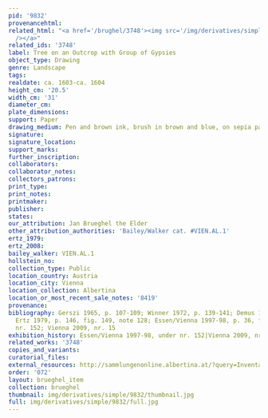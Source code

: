 ```yaml
---
pid: '9832'
provenancehtml:
related_html: "<a href='/brughel/3748'><img src='/img/derivatives/simple/3748/thumbnail.jpg'
  /></a>"
related_ids: '3748'
label: Tree on an Outcrop with Group of Gypsies
object_type: Drawing
genre: Landscape
tags:
realdate: ca. 1603-ca. 1604
height_cm: '20.5'
width_cm: '31'
diameter_cm:
plate_dimensions:
support: Paper
drawing_medium: Pen and brown ink, brush in brown and blue, on sepia paper
signature:
signature_location:
support_marks:
further_inscription:
collaborators:
collaborator_notes:
collectors_patrons:
print_type:
print_notes:
printmaker:
publisher:
states:
our_attribution: Jan Brueghel the Elder
other_attribution_authorities: 'Bailey/Walker cat. #VIEN.AL.1'
ertz_1979:
ertz_2008:
bailey_walker: VIEN.AL.1
hollstein_no:
collection_type: Public
location_country: Austria
location_city: Vienna
location_collection: Albertina
location_or_most_recent_sale_notes: '8419'
provenance:
bibliography: Gerszi 1965, p. 107-109; Winner 1972, p. 139-141; Demus 1973, nr. 4;
  Ertz 1979, p. 146, fig. 149, note 128; Essen/Vienna 1997-98, p. 36, fig. 5, p. 438,
  nr. 152; Vienna 2009, nr. 15
exhibition_history: Essen/Vienna 1997-98, under nr. 152|Vienna 2009, nr. 15
related_works: '3748'
copies_and_variants:
curatorial_files:
external_resources: http://sammlungenonline.albertina.at/?query=Inventarnummer%3D%5B8419%5D&showtype=record
order: '072'
layout: brueghel_item
collection: brueghel
thumbnail: img/derivatives/simple/9832/thumbnail.jpg
full: img/derivatives/simple/9832/full.jpg
---
```

